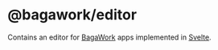 # @bagawork/editor
Contains an editor for [BagaWork](https://bagawork.com/) apps implemented in [Svelte](https://svelte.dev/).